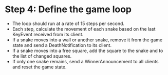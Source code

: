 # Step 4: Define the game loop

- The loop should run at a rate of 15 steps per second.
- Each step, calculate the movement of each snake based on the last KeyEvent received from its client.
- If a snake moves into a wall or another snake, remove it from the game state and send a DeathNotification to its client.
- If a snake moves into a free square, add the square to the snake and to the list of changed squares.
- If only one snake remains, send a WinnerAnnouncement to all clients and reset the game state.